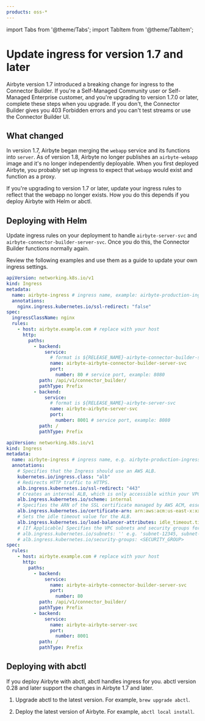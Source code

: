 ```yaml
---
products: oss-*
---
```


import Tabs from '@theme/Tabs';
import TabItem from '@theme/TabItem';

# Update ingress for version 1.7 and later

Airbyte version 1.7 introduced a breaking change for ingress to the Connector Builder. If you're a Self-Managed Community user or Self-Managed Enterprise customer, and you're upgrading to version 1.7.0 or later, complete these steps when you upgrade. If you don't, the Connector Builder gives you 403 Forbidden errors and you can't test streams or use the Connector Builder UI.

## What changed

In version 1.7, Airbyte began merging the `webapp` service and its functions into `server`. As of version 1.8, Airbyte no longer publishes an `airbyte-webapp` image and it's no longer independently deployable. When you first deployed Airbyte, you probably set up ingress to expect that `webapp` would exist and function as a proxy.

If you're upgrading to version 1.7 or later, update your ingress rules to reflect that the webapp no longer exists. How you do this depends if you deploy Airbyte with Helm or abctl.

## Deploying with Helm

Update ingress rules on your deployment to handle `airbyte-server-svc` and `airbyte-connector-builder-server-svc`. Once you do this, the Connector Builder functions normally again.

Review the following examples and use them as a guide to update your own ingress settings.

<Tabs>
<TabItem value="banana" label="NGINX">

```yaml
apiVersion: networking.k8s.io/v1
kind: Ingress
metadata:
  name: airbyte-ingress # ingress name, example: airbyte-production-ingress
  annotations:
    nginx.ingress.kubernetes.io/ssl-redirect: "false"
spec:
  ingressClassName: nginx
  rules:
    - host: airbyte.example.com # replace with your host
      http:
        paths:
          - backend:
              service:
                # format is ${RELEASE_NAME}-airbyte-connector-builder-server-svc
                name: airbyte-airbyte-connector-builder-server-svc
                port:
                  number: 80 # service port, example: 8080
            path: /api/v1/connector_builder/
            pathType: Prefix
          - backend:
              service:
                # format is ${RELEASE_NAME}-airbyte-server-svc
                name: airbyte-airbyte-server-svc
                port:
                  number: 8001 # service port, example: 8080
            path: /
            pathType: Prefix
```

</TabItem>
<TabItem value="orange" label="Amazon ALB">

```yaml
apiVersion: networking.k8s.io/v1
kind: Ingress
metadata:
  name: airbyte-ingress # ingress name, e.g. airbyte-production-ingress
  annotations:
    # Specifies that the Ingress should use an AWS ALB.
    kubernetes.io/ingress.class: "alb"
    # Redirects HTTP traffic to HTTPS.
    alb.ingress.kubernetes.io/ssl-redirect: "443"
    # Creates an internal ALB, which is only accessible within your VPC or through a VPN.
    alb.ingress.kubernetes.io/scheme: internal
    # Specifies the ARN of the SSL certificate managed by AWS ACM, essential for HTTPS.
    alb.ingress.kubernetes.io/certificate-arn: arn:aws:acm:us-east-x:xxxxxxxxx:certificate/xxxxxxxxx-xxxxx-xxxx-xxxx-xxxxxxxxxxx
    # Sets the idle timeout value for the ALB.
    alb.ingress.kubernetes.io/load-balancer-attributes: idle_timeout.timeout_seconds=30
    # [If Applicable] Specifies the VPC subnets and security groups for the ALB
    # alb.ingress.kubernetes.io/subnets: '' e.g. 'subnet-12345, subnet-67890'
    # alb.ingress.kubernetes.io/security-groups: <SECURITY_GROUP>
spec:
  rules:
    - host: airbyte.example.com # replace with your host
      http:
        paths:
          - backend:
              service:
                name: airbyte-airbyte-connector-builder-server-svc
                port:
                  number: 80
            path: /api/v1/connector_builder/
            pathType: Prefix
          - backend:
              service:
                name: airbyte-airbyte-server-svc
                port:
                  number: 8001
            path: /
            pathType: Prefix
```

</TabItem>
</Tabs>

## Deploying with abctl

If you deploy Airbyte with abctl, abctl handles ingress for you. abctl version 0.28 and later support the changes in Airbyte 1.7 and later.

1. Upgrade abctl to the latest version. For example, `brew upgrade abctl`.

2. Deploy the latest version of Airbyte. For example, `abctl local install`.
